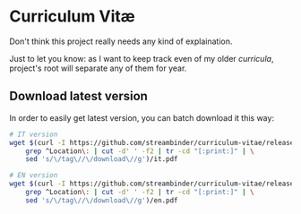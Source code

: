 # Curriculum Vitæ

Don't think this project really needs any kind of explaination.

Just to let you know: as I want to keep track even of my older _curricula_, project's root will separate any of them for year.

## Download latest version

In order to easily get latest version, you can batch download it this way:

```bash
# IT version
wget $(curl -I https://github.com/streambinder/curriculum-vitae/releases/latest | \
    grep ^Location\: | cut -d' ' -f2 | tr -cd "[:print:]" | \
    sed 's/\/tag\//\/download\//g')/it.pdf

# EN version
wget $(curl -I https://github.com/streambinder/curriculum-vitae/releases/latest | \
    grep ^Location\: | cut -d' ' -f2 | tr -cd "[:print:]" | \
    sed 's/\/tag\//\/download\//g')/en.pdf
```
